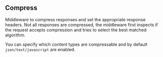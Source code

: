 ## Compress

Middleware to compress responses and set the appropriate response headers. Not all responses are compressed, the
middleware first inspects if the request accepts compression and tries to select the best matched algorithm.

You can specify which content types are compressable and by default ```json/text/javascript```
are enabled.